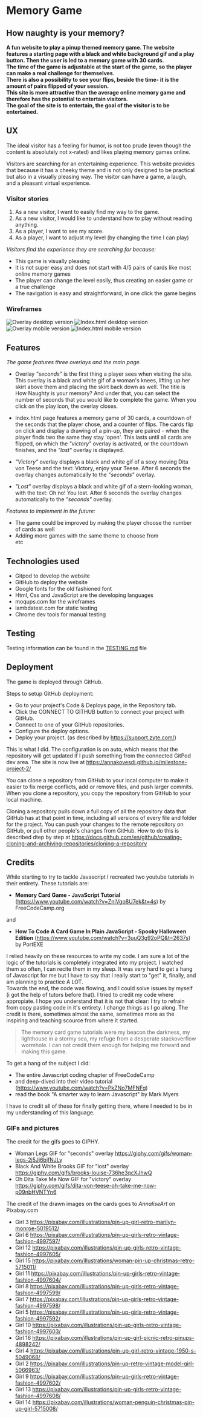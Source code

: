 <h1>Memory Game</h1>

<h2>How naughty is your memory?</h2>

**A fun website to play a pinup themed memory game. The website features a starting page with a black and white background gif and a play button. 
Then the user is led to a  memory game with 30 cards.  
The time of the game is adjustable at the start of the game, so the player can make a real challenge for themselves.  
There is also a possibility to see your flips, beside the time- it is the amount of pairs flipped of your session.  
This site is more attractive than the average online memory game and therefore has the potential to entertain visitors.  
The goal of the site is to entertain, the goal of the visitor is to be entertained.** 

<h2>UX</h2>

The ideal visitor has a feeling for humor, is not too prude (even though the content is absolutely not x-rated)
and likes playing memory games online. 

Visitors are searching for an entertaining experience.
This website provides that because it has a cheeky theme and is not only designed to be practical but also 
in a visually pleasing way. The visitor can have a game, a laugh, and a pleasant virtual experience. 

<h3>Visitor stories</h3>

1. As a new visitor, I want to easily find my way to the game.
2. As a new visitor, I would like to understand how to play without reading anything.
3. As a player, I want to see my score.
4. As a player, I want to adjust my level (by changing the time I can play)

*Visitors find the experience they are searching for because:*
- This game is visually pleasing
- It is not super easy and does not start with 4/5 pairs of cards like most online memory games
- The player can change the level easily, thus creating an easier game or a true challenge
- The navigation is easy and straightforward, in one click the game begins

<h3>Wireframes</h3>

![Overlay desktop version](/assets/img/wireframes/wireframe1.png)
![Index.html desktop version](/assets/img/wireframes/wireframe2.png)
![Overlay mobile version](/assets/img/wireframes/wireframe3.png)
![Index.html mobile version](/assets/img/wireframes/wireframe4.png)

<h2>Features</h2>

*The game features three overlays and the main page.*

- Overlay *"seconds"* is the first thing a player sees when visiting the site. This overlay is a black and white gif of a woman's knees, lifting up her skirt above them and placing the skirt back down as well.
The title is How Naughty is your memory? And under that, you can select the number of seconds that you would like to complete the game. When you click on the play icon, the overlay closes.

- Index.html page features a memory game of 30 cards, a countdown of the seconds that the player chose, and a counter of flips. The cards flip on click and display a drawing of a pin-up, they are paired - when the player finds two
the same they stay 'open'. This lasts until all cards are flipped, on which the *"victory"* overlay is activated, or the countdown finishes, and the *"lost"* overlay is displayed.

- *"Victory"* overlay displays a black and white gif of a sexy moving Dita von Teese and the text: Victory, enjoy your Teese. After 6 seconds the overlay changes automatically to the *"seconds"* overlay.

- *"Lost"* overlay displays a black and white gif of a stern-looking woman, with the text: Oh no! You lost. After 6 seconds the overlay changes automatically to the *"seconds"* overlay.

*Features to implement in the future:*

- The game could be improved by making the player choose the number of cards as well
- Adding more games with the same theme to choose from  
etc

<h2>Technologies used</h2>

- Gitpod to develop the website
- GitHub to deploy the website
- Google fonts for the old fashioned font
- Html, Css and JavaScript are the developing languages
- moqups.com for the wireframes
- lambdatest.com for static testing
- Chrome dev tools for manual testing

<h2>Testing</h2>

Testing information can be found in the [TESTING.md](TESTING.md) file

<h2>Deployment</h2>

The game is deployed through GitHub. 

Steps to setup GitHub deployment:
- Go to your project's Code & Deploys page, in the Repository tab.
- Click the CONNECT TO GITHUB button to connect your project with GitHub. 
- Connect to one of your GitHub repositories. 
- Configure the deploy options.
- Deploy your project.
(as described by https://support.zyte.com/)

This is what I did. The configuration is on auto, which means that the repository will get updated if I push 
something from the connected GitPod dev area. The site is now live at https://annakovesdi.github.io/milestone-project-2/

You can clone a repository from GitHub to your local computer to make it easier to fix merge conflicts, add or remove files, and push larger commits. When you clone a repository, you copy the repository from GitHub to your local machine.

Cloning a repository pulls down a full copy of all the repository data that GitHub has at that point in time, including all versions of every file and folder for the project. You can push your changes to the remote repository on GitHub, or pull other people's changes from GitHub. 
How to do this is described dtep by step at 
https://docs.github.com/en/github/creating-cloning-and-archiving-repositories/cloning-a-repository

<h2>Credits</h2>

While starting to try to tackle Javascript I recreated two youtube tutorials in their entirety. These tutorials are: 
- **Memory Card Game - JavaScript Tutorial** (https://www.youtube.com/watch?v=ZniVgo8U7ek&t=4s) by FreeCodeCamp.org  

and 

- **How To Code A Card Game In Plain JavaScript - Spooky Halloween Edition** (https://www.youtube.com/watch?v=3uuQ3g92oPQ&t=2637s) by PortEXE

I relied heavily on these resources to write my code. I am sure a lot of the logic of the tutorials is completely integrated into my project. I watched them so often, I can recite them in my sleep. It was very hard to get 
a hang of Javascript for me but I have to say that I really start to "get" it, finally, and am planning to practice A LOT.  
Towards the end, the code was flowing, and I could solve issues by myself (i got the help of tutors before that).
I tried to credit my code where appropiate. I hope you understand that it is not that clear: I try to refrain from copy pasting code in it's entirety. I change things as I go along.
The credit is there, sometimes almost the same, sometimes more as the inspiring and teaching scource from where it started. 



>The memory card game tutorials were my beacon the darkness, my lighthouse in a stormy sea, my refuge from a desperate stackoverflow wormhole. I can not credit them enough for helping me forward and making this game.

To get a hang of the subject I did: 
- The entire Javascript coding chapter of FreeCodeCamp 
- and deep-dived into their video tutorial (https://www.youtube.com/watch?v=PkZNo7MFNFg)
- read the book "A smarter way to learn Javascript" by Mark Myers 

I have to credit all of these for finally getting there, where I needed to be in my understanding of this language. 

<h3>GIFs and pictures</h3>

The credit for the gifs goes to GIPHY.
- Woman Legs GIF for "seconds" overlay https://giphy.com/gifs/woman-legs-2j5Jj6bjfNJLy
- Black And White Brooks GIF for "lost" overlay https://giphy.com/gifs/brooks-louise-736he3qcXJhwQ
- Oh Dita Take Me Now GIF for "victory" overlay https://giphy.com/gifs/dita-von-teese-oh-take-me-now-p09nbHVNTYn6

The credit of the drawn images on the cards goes to *AnnaliseArt* on Pixabay.com
- Girl 3 https://pixabay.com/illustrations/pin-up-girl-retro-marilyn-monroe-5019512/
- Girl 6 https://pixabay.com/illustrations/pin-up-girls-retro-vintage-fashion-4997597/
- Girl 12 https://pixabay.com/illustrations/pin-up-girls-retro-vintage-fashion-4997605/
- Girl 15 https://pixabay.com/illustrations/woman-pin-up-christmas-retro-5715011/
- Girl 11 https://pixabay.com/illustrations/pin-up-girls-retro-vintage-fashion-4997604/
- Girl 8 https://pixabay.com/illustrations/pin-up-girls-retro-vintage-fashion-4997599/
- Girl 7 https://pixabay.com/illustrations/pin-up-girls-retro-vintage-fashion-4997598/
- Girl 5 https://pixabay.com/illustrations/pin-up-girls-retro-vintage-fashion-4997592/
- Girl 10 https://pixabay.com/illustrations/pin-up-girls-retro-vintage-fashion-4997603/
- Girl 16 https://pixabay.com/illustrations/pin-up-girl-picnic-retro-pinups-4898242/
- Girl 4 https://pixabay.com/illustrations/pin-up-girl-retro-vintage-1950-s-5049068/
- Girl 2 https://pixabay.com/illustrations/pin-up-retro-vintage-model-girl-5066963/
- Girl 9 https://pixabay.com/illustrations/pin-up-girls-retro-vintage-fashion-4997602/
- Girl 13 https://pixabay.com/illustrations/pin-up-girls-retro-vintage-fashion-4997608/
- Girl 14 https://pixabay.com/illustrations/woman-penguin-christmas-pin-up-girl-5715008/


